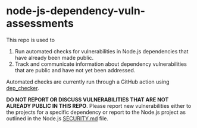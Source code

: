 # node-js-dependency-vuln-assessments

This repo is used to

1. Run automated checks for vulnerabilities in Node.js dependencies that have
   already been made public.
2. Track and communicate information about dependency vulnerabilities that
   are public and have not yet been addressed.


Automated checks are currently run through a GitHub action using
[dep_checker](https://github.com/nodejs/nodejs-dependency-vuln-assessments/tree/main/dep_checker).

**DO NOT REPORT OR DISCUSS VULNERABILITIES THAT ARE NOT ALREADY
PUBLIC IN THIS REPO**. Please report new vulnerabilities either to
the projects for a specific dependency or report to the Node.js project
as outlined in the Node.js
[SECURITY.md](https://github.com/nodejs/node/blob/main/SECURITY.md) file.


